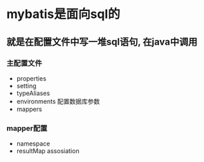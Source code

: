 # mybatis是面向sql的

## 就是在配置文件中写一堆sql语句, 在java中调用

### 主配置文件

- properties
- setting
- typeAliases
- environments 配置数据库参数
- mappers

### mapper配置

- namespace
- resultMap
  assosiation

